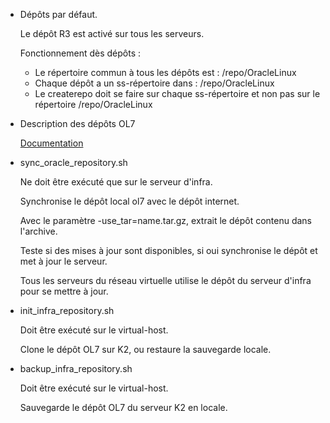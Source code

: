 * Dépôts par défaut.

	Le dépôt R3 est activé sur tous les serveurs.

	Fonctionnement dès dépôts :
	* Le répertoire commun à tous les dépôts est : /repo/OracleLinux
	* Chaque dépôt a un ss-répertoire dans : /repo/OracleLinux
	* Le createrepo doit se faire sur chaque ss-répertoire et non pas sur le
	répertoire /repo/OracleLinux

* Description des dépôts OL7

	[Documentation](https://docs.oracle.com/cd/E52668_01/E60259/html/ol7-install.html)

* sync_oracle_repository.sh

	Ne doit être exécuté que sur le serveur d'infra.

	Synchronise le dépôt local ol7 avec le dépôt internet.

	Avec le paramètre -use_tar=name.tar.gz, extrait le dépôt contenu dans l'archive.

	Teste si des mises à jour sont disponibles, si oui synchronise le dépôt et
	met à jour le serveur.

	Tous les serveurs du réseau virtuelle utilise le dépôt du serveur d'infra
	pour se mettre à jour.

* init_infra_repository.sh

	Doit être exécuté sur le virtual-host.

	Clone le dépôt OL7 sur K2, ou restaure la sauvegarde locale.

* backup_infra_repository.sh

	Doit être exécuté sur le virtual-host.

	Sauvegarde le dépôt OL7 du serveur K2 en locale.
